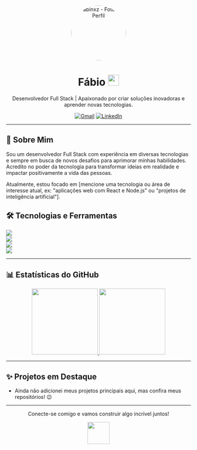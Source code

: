 <div align="center">
  <a href="https://github.com/Fabinxz">
    <img src="https://avatars.githubusercontent.com/u/93694556?v=4" alt="Fabinxz - Foto de Perfil" width="150" height="150" style="border-radius:50%;">
  </a>

  <h1>
    Fábio <img src="https://media.giphy.com/media/hvRJCLFzcasrR4ia7z/giphy.gif" width="30px">
  </h1>

  <p>
    Desenvolvedor Full Stack | Apaixonado por criar soluções inovadoras e aprender novas tecnologias.
  </p>

  <p>
    <a href="mailto:fabio.rodrigo.contato@gmail.com"><img src="https://img.shields.io/badge/Gmail-D14836?style=for-the-badge&logo=gmail&logoColor=white" alt="Gmail"></a>
    <a href="https://www.linkedin.com/in/f%C3%A1bio-rodrigo-72076b216/"><img src="https://img.shields.io/badge/LinkedIn-0077B5?style=for-the-badge&logo=linkedin&logoColor=white" alt="LinkedIn"></a>
    </p>
</div>

---

## 🚀 Sobre Mim

Sou um desenvolvedor Full Stack com experiência em diversas tecnologias e sempre em busca de novos desafios para aprimorar minhas habilidades. Acredito no poder da tecnologia para transformar ideias em realidade e impactar positivamente a vida das pessoas.

Atualmente, estou focado em [mencione uma tecnologia ou área de interesse atual, ex: "aplicações web com React e Node.js" ou "projetos de inteligência artificial"].

## 🛠️ Tecnologias e Ferramentas

<p align="left">
  <a href="https://skillicons.dev">
    <img src="https://skillicons.dev/icons?i=java,spring,nodejs,python,django,flask,php,laravel,cs,dotnet" />
  </a>
  <br>
  <a href="https://skillicons.dev">
    <img src="https://skillicons.dev/icons?i=html,css,javascript,typescript,react,angular,vue,nextjs,bootstrap,tailwind" />
  </a>
  <br>
  <a href="https://skillicons.dev">
    <img src="https://skillicons.dev/icons?i=mysql,postgres,mongodb,sqlite,firebase,supabase" />
  </a>
  <br>
  <a href="https://skillicons.dev">
    <img src="https://skillicons.dev/icons?i=git,github,docker,kubernetes,aws,gcp,azure,linux,figma,postman" />
  </a>
</p>

---

## 📊 Estatísticas do GitHub

<div align="center">
  <a href="https://github.com/Fabinxz">
    <img height="180em" src="https://github-readme-stats.vercel.app/api?username=Fabinxz&show_icons=true&theme=dracula&include_all_commits=true&count_private=true"/>
    <img height="180em" src="https://github-readme-stats.vercel.app/api/top-langs/?username=Fabinxz&layout=compact&langs_count=7&theme=dracula"/>
  </a>
</div>

---

## ✨ Projetos em Destaque

* Ainda não adicionei meus projetos principais aqui, mas confira meus repositórios! 😉

---

<div align="center">
  <p>
    Conecte-se comigo e vamos construir algo incrível juntos!
  </p>
  <img src="https://media.giphy.com/media/LnQjpWaON8nhr21gsI/giphy.gif" width="60">
</div>
